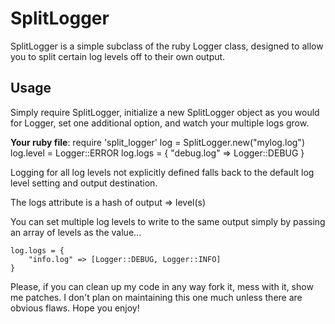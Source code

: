 SplitLogger
===========

SplitLogger is a simple subclass of the ruby Logger class, designed to allow you to split certain log levels off to their own output.

Usage
-----------

Simply require SplitLogger, initialize a new SplitLogger object as you would for Logger, set one additional option, and watch your multiple logs grow.

**Your ruby file**:
	require 'split_logger'
	log = SplitLogger.new("mylog.log")
	log.level = Logger::ERROR
	log.logs = {
		"debug.log" => Logger::DEBUG
	}

Logging for all log levels not explicitly defined falls back to the default log level setting and output destination.

The logs attribute is a hash of output => level(s)

You can set multiple log levels to write to the same output simply by passing an array of levels as the value...
	
	log.logs = {
		"info.log" => [Logger::DEBUG, Logger::INFO]
	}
	
Please, if you can clean up my code in any way fork it, mess with it, show me patches. I don't plan on maintaining this one much unless there are obvious flaws. Hope you enjoy!